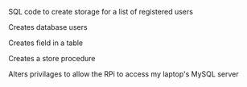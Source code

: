SQL code to create storage for a list of registered users 


Creates database users


Creates field in a table


Creates a store procedure


Alters privilages to allow the RPi to access my laptop's MySQL server 
